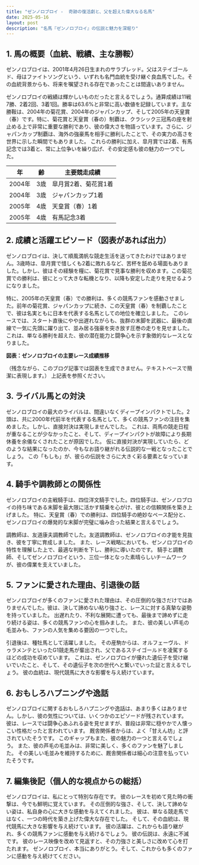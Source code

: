 ```yaml
---
title: "ゼンノロブロイ -  奇跡の復活劇と、父を超えた偉大なる名馬"
date: 2025-05-16
layout: post
description: "名馬『ゼンノロブロイ』の伝説と魅力を深堀り"
---
```


## 1. 馬の概要（血統、戦績、主な勝鞍）

ゼンノロブロイは、2001年4月26日生まれのサラブレッド。父はステイゴールド、母はファイトソングという、いずれも名門血統を受け継ぐ良血馬でした。その血統背景からも、将来を嘱望される存在であったことは間違いありません。

ゼンノロブロイの戦績は輝かしいものだったと言えるでしょう。通算成績は11戦7勝、2着2回、3着1回。勝率は63.6%と非常に高い数値を記録しています。主な勝鞍は、2004年の菊花賞、2004年のジャパンカップ、そして2005年の天皇賞（春）です。特に、菊花賞と天皇賞（春の）制覇は、クラシック三冠馬の座を射止める上で非常に重要な勝利であり、彼の偉大さを物語っています。さらに、ジャパンカップ制覇は、海外の強豪馬を相手に勝利したことで、その実力の高さを世界に示した瞬間でもありました。  これらの勝利に加え、皐月賞では2着、有馬記念では3着と、常に上位争いを繰り広げ、その安定感も彼の魅力の一つでした。

| 年 | 齢 | 主要競走成績 |
|---|---|---|
| 2004年 | 3歳 | 皐月賞2着、菊花賞1着 |
| 2004年 | 3歳 | ジャパンカップ1着 |
| 2005年 | 4歳 | 天皇賞（春）1着 |
| 2005年 | 4歳 | 有馬記念3着 |


## 2. 成績と活躍エピソード（図表があれば出力）

ゼンノロブロイは、決して順風満帆な競走生活を送ってきたわけではありません。3歳時は、皐月賞で惜しくも2着に敗れるなど、苦杯を舐める場面もありました。しかし、彼はその経験を糧に、菊花賞で見事な勝利を収めます。この菊花賞での勝利は、彼にとって大きな転機となり、以降も安定した走りを見せるようになりました。

特に、2005年の天皇賞（春）での勝利は、多くの競馬ファンを感動させました。前年の菊花賞、ジャパンカップに続き、この天皇賞（春）を制覇したことで、彼は名実ともに日本を代表する名馬としての地位を確立しました。  このレースでは、スタート直後にやや出遅れながらも、抜群の末脚を武器に、最後の直線で一気に先頭に躍り出て、並み居る強豪を突き放す圧巻の走りを見せました。  これは、単なる勝利を超えた、彼の潜在能力と闘争心を示す象徴的なレースとなりました。

**図表：ゼンノロブロイの主要レース成績推移**

（残念ながら、このブログ記事では図表を生成できません。テキストベースで簡潔に表現します。）  上記表を参照ください。


## 3. ライバル馬との対決

ゼンノロブロイの最大のライバルは、間違いなくディープインパクトでした。2頭は、共に2000年代前半を代表する名馬として、多くの競馬ファンの注目を集めました。しかし、直接対決は実現しませんでした。  これは、両馬の競走日程が重なることが少なかったこと、そして、ディープインパクトが故障により長期休養を余儀なくされたことが原因でした。  仮に直接対決が実現していたら、どのような結果になったのか、今もなお語り継がれる伝説的な一戦となったことでしょう。  この「もしも」が、彼らの伝説をさらに大きく彩る要素となっています。


## 4. 騎手や調教師との関係性

ゼンノロブロイの主戦騎手は、四位洋文騎手でした。四位騎手は、ゼンノロブロイの持ち味である末脚を最大限に活かす騎乗を心がけ、彼との信頼関係を築き上げました。  特に、天皇賞（春）での勝利は、四位騎手の絶妙なペース配分と、ゼンノロブロイの爆発的な末脚が完璧に噛み合った結果と言えるでしょう。

調教師は、友道康夫調教師でした。友道調教師は、ゼンノロブロイの才能を見抜き、彼を丁寧に育成しました。  また、レース戦略においても、ゼンノロブロイの特性を理解した上で、最適な判断を下し、勝利に導いたのです。  騎手と調教師、そしてゼンノロブロイという、三位一体となった素晴らしいチームワークが、彼の偉業を支えていました。


## 5. ファンに愛された理由、引退後の話

ゼンノロブロイが多くのファンに愛された理由は、その圧倒的な強さだけではありませんでした。彼は、決して諦めない粘り強さと、レースに対する真摯な姿勢を持っていました。  出遅れたり、不利な展開に遭っても、最後まで諦めずに走り続ける姿は、多くの競馬ファンの心を掴みました。  また、彼の美しい芦毛の毛並みも、ファンの人気を集める要因の一つでした。

引退後は、種牡馬として活躍しました。  その産駒からは、オルフェーヴル、ドゥラメンテといったG1競走馬が輩出され、父であるステイゴールドを凌駕するほどの成功を収めています。  これは、ゼンノロブロイが優れた遺伝子を受け継いでいたこと、そして、その遺伝子を次の世代へと繋いでいった証と言えるでしょう。  彼の血統は、現代競馬に大きな影響を与え続けています。


## 6. おもしろハプニングや逸話

ゼンノロブロイに関するおもしろハプニングや逸話は、あまり多くはありません。しかし、彼の気性については、いくつかのエピソードが残されています。  彼は、レースでは闘争心あふれる姿を見せますが、普段は非常に穏やかで人懐っこい性格だったと言われています。  厩舎関係者からは、よく「甘えん坊」と評されていたそうです。  このギャップもまた、彼の魅力の一つと言えるでしょう。  また、彼の芦毛の毛並みは、非常に美しく、多くのファンを魅了しました。  その美しい毛並みを維持するために、厩舎関係者は細心の注意を払っていたそうです。


## 7. 編集後記（個人的な視点からの総括）

ゼンノロブロイは、私にとって特別な存在です。  彼のレースを初めて見た時の衝撃は、今でも鮮明に覚えています。  その圧倒的な強さ、そして、決して諦めない姿は、私自身の心に大きな感動を与えてくれました。  彼は、単なる競走馬ではなく、一つの時代を築き上げた偉大な存在でした。  そして、その血統は、現代競馬に大きな影響を与え続けています。  彼の活躍は、これからも語り継がれ、多くの競馬ファンに感動を与え続けるでしょう。  彼の伝説は、永遠に不滅です。  彼のレース映像を改めて見返すと、その力強さと美しさに改めて心を打たれます。  ゼンノロブロイ、本当にありがとう。そして、これからも多くのファンに感動を与え続けてください。
